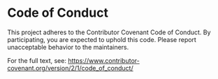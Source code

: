 # Code of Conduct

This project adheres to the Contributor Covenant Code of Conduct. By participating, you are expected to uphold this code. Please report unacceptable behavior to the maintainers.

For the full text, see: <https://www.contributor-covenant.org/version/2/1/code_of_conduct/>
